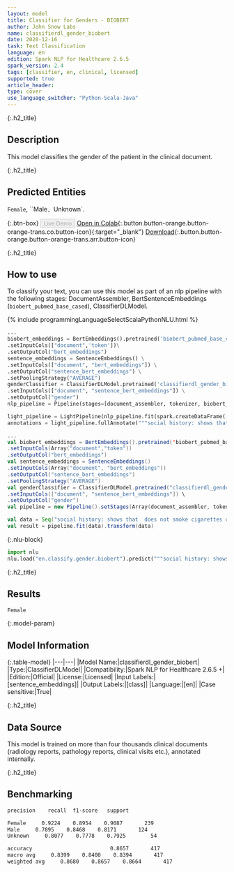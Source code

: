 ```yaml
---
layout: model
title: Classifier for Genders - BIOBERT
author: John Snow Labs
name: classifierdl_gender_biobert
date: 2020-12-16
task: Text Classification
language: en
edition: Spark NLP for Healthcare 2.6.5
spark_version: 2.4
tags: [classifier, en, clinical, licensed]
supported: true
article_header:
type: cover
use_language_switcher: "Python-Scala-Java"
---
```


{:.h2_title}
## Description

This model classifies the gender of the patient in the clinical document. 

{:.h2_title}
## Predicted Entities

`Female`, ``Male`, `Unknown`.

{:.btn-box}
<button class="button button-orange" disabled>Live Demo</button>
[Open in Colab](https://colab.research.google.com/github/JohnSnowLabs/spark-nlp-workshop/blob/master/tutorials/streamlit_notebooks/healthcare/CLINICAL_CLASSIFICATION.ipynb){:.button.button-orange.button-orange-trans.co.button-icon}{:target="_blank"}
[Download](https://s3.amazonaws.com/auxdata.johnsnowlabs.com/clinical/models/classifierdl_gender_biobert_en_2.6.4_2.4_1608119684447.zip){:.button.button-orange.button-orange-trans.arr.button-icon}

{:.h2_title}
## How to use
To classify your text, you can use this model as part of an nlp pipeline with the following stages: DocumentAssembler, BertSentenceEmbeddings (`biobert_pubmed_base_cased`), ClassifierDLModel.

<div class="tabs-box" markdown="1">
{% include programmingLanguageSelectScalaPythonNLU.html %}


```python
...
biobert_embeddings = BertEmbeddings().pretrained('biobert_pubmed_base_cased') \
.setInputCols(["document",'token'])\
.setOutputCol("bert_embeddings")
sentence_embeddings = SentenceEmbeddings() \
.setInputCols(["document", "bert_embeddings"]) \
.setOutputCol("sentence_bert_embeddings") \
.setPoolingStrategy("AVERAGE")
genderClassifier = ClassifierDLModel.pretrained('classifierdl_gender_biobert', 'en', 'clinical/models') \
.setInputCols(["document", "sentence_bert_embeddings"]) \
.setOutputCol("gender")
nlp_pipeline = Pipeline(stages=[document_assembler, tokenizer, biobert_embeddings, sentence_embeddings, gender_classifier])

light_pipeline = LightPipeline(nlp_pipeline.fit(spark.createDataFrame([['']]).toDF("text")))
annotations = light_pipeline.fullAnnotate("""social history: shows that  does not smoke cigarettes or drink alcohol, lives in a nursing home. family history: shows a family history of breast cancer.""")

```
```scala
...
val biobert_embeddings = BertEmbeddings().pretrained('biobert_pubmed_base_cased')
.setInputCols(Array("document","token"))
.setOutputCol("bert_embeddings")
val sentence_embeddings = SentenceEmbeddings()
.setInputCols(Array("document", "bert_embeddings"))
.setOutputCol("sentence_bert_embeddings")
.setPoolingStrategy("AVERAGE") 
val genderClassifier = ClassifierDLModel.pretrained("classifierdl_gender_biobert", "en", "clinical/models") \
.setInputCols(["document", "sentence_bert_embeddings"]) \
.setOutputCol("gender")
val pipeline = new Pipeline().setStages(Array(document_assembler, tokenizer, biobert_embeddings, sentence_embeddings, gender_classifier))

val data = Seq("social history: shows that  does not smoke cigarettes or drink alcohol, lives in a nursing home. family history: shows a family history of breast cancer.").toDF("text")
val result = pipeline.fit(data).transform(data)
```


{:.nlu-block}
```python
import nlu
nlu.load("en.classify.gender.biobert").predict("""social history: shows that  does not smoke cigarettes or drink alcohol, lives in a nursing home. family history: shows a family history of breast cancer.""")
```

</div>

{:.h2_title}
## Results

```bash
Female
```

{:.model-param}
## Model Information

{:.table-model}
|---|---|
|Model Name:|classifierdl_gender_biobert|
|Type:|ClassifierDLModel|
|Compatibility:|Spark NLP for Healthcare 2.6.5 +|
|Edition:|Official|
|License:|Licensed|
|Input Labels:|[sentence_embeddings]|
|Output Labels:|[class]|
|Language:|[en]|
|Case sensitive:|True|

{:.h2_title}
## Data Source
This model is trained on more than four thousands clinical documents (radiology reports, pathology reports, clinical visits etc.), annotated internally.

{:.h2_title}
## Benchmarking
```bash
precision    recall  f1-score   support

Female     0.9224    0.8954    0.9087       239
Male     0.7895    0.8468    0.8171       124
Unknown     0.8077    0.7778    0.7925        54

accuracy                         0.8657       417
macro avg     0.8399    0.8400    0.8394       417
weighted avg     0.8680    0.8657    0.8664       417
```